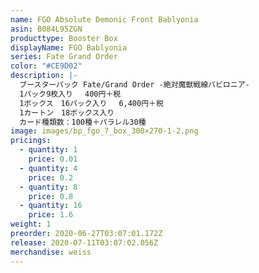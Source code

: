 ```yaml
---
name: FGO Absolute Demonic Front Bablyonia
asin: B084L95ZGN
producttype: Booster Box
displayName: FGO Bablyonia
series: Fate Grand Order
color: "#CE9D02"
description: |-
  ブースターパック Fate/Grand Order -絶対魔獣戦線バビロニア-
  1パック9枚入り 　400円＋税
  1ボックス　16パック入り 　6,400円＋税
  1カートン　18ボックス入り
  カード種類数：100種＋パラレル30種
image: images/bp_fgo_7_box_300×270-1-2.png
pricings:
  - quantity: 1
    price: 0.01
  - quantity: 4
    price: 0.2
  - quantity: 8
    price: 0.8
  - quantity: 16
    price: 1.6
weight: 1
preorder: 2020-06-27T03:07:01.172Z
release: 2020-07-11T03:07:02.056Z
merchandise: weiss
---
```

